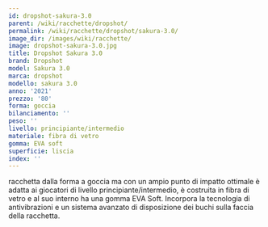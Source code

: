 ```yaml
---
id: dropshot-sakura-3.0
parent: /wiki/racchette/dropshot/
permalink: /wiki/racchette/dropshot/sakura-3.0/
image_dir: /images/wiki/racchette/
image: dropshot-sakura-3.0.jpg
title: Dropshot Sakura 3.0
brand: Dropshot
model: Sakura 3.0
marca: dropshot
modello: sakura 3.0
anno: '2021'
prezzo: '80'
forma: goccia
bilanciamento: ''
peso: ''
livello: principiante/intermedio
materiale: fibra di vetro
gomma: EVA soft
superficie: liscia
index: ''
---
```

racchetta dalla forma a goccia ma con un ampio punto di impatto ottimale è adatta ai giocatori di livello principiante/intermedio, è costruita in fibra di vetro e al suo interno ha una gomma EVA Soft. Incorpora la tecnologia di antivibrazioni e un sistema avanzato di disposizione dei buchi sulla faccia della racchetta.